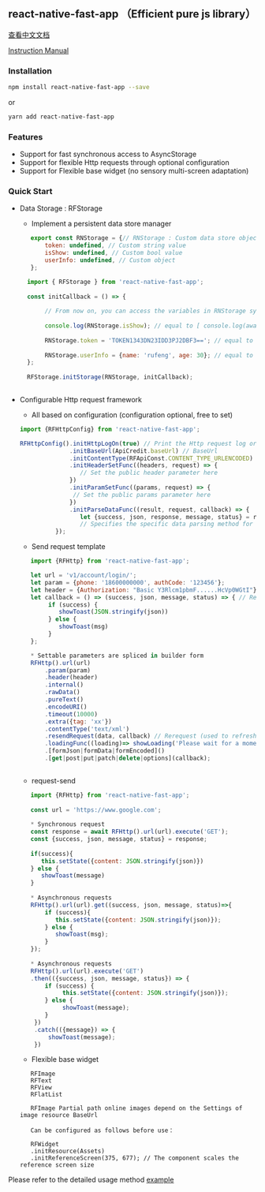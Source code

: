 ## react-native-fast-app （Efficient pure js library）


[查看中文文档](README.zh-CN.md)

[Instruction Manual](https://www.jianshu.com/u/13623408c1aa)


### Installation

```bash 
npm install react-native-fast-app --save
``` 
or 
```bash
yarn add react-native-fast-app
```


### Features

  * Support for fast synchronous access to AsyncStorage
  * Support for flexible Http requests through optional configuration
  * Support for Flexible base widget (no sensory multi-screen adaptation)


### Quick Start 

   * Data Storage : RFStorage
   
     * Implement a persistent data store manager
     
     ```jsx 
        export const RNStorage = {// RNStorage : Custom data store object
            token: undefined, // Custom string value
            isShow: undefined, // Custom bool value
            userInfo: undefined, // Custom object
        };
     ```
     
     ```jsx 
       import { RFStorage } from 'react-native-fast-app';
        
       const initCallback = () => {
       
            // From now on, you can access the variables in RNStorage synchronously
            
            console.log(RNStorage.isShow); // equal to [ console.log(await AsyncStorage.getItem('isShow')) ]
            
            RNStorage.token = 'TOKEN1343DN23IDD3PJ2DBF3=='; // equal to [ await AsyncStorage.setItem('token',TOKEN1343DN23IDD3PJ2DBF3==') ]
            
            RNStorage.userInfo = {name: 'rufeng', age: 30}; // equal to [ await AsyncStorage.setItem('userInfo',JSON.stringify({ name:'rufeng', age:30})) ]
       };
       
       RFStorage.initStorage(RNStorage, initCallback);   
               
     ```
    
   * Configurable Http request framework
   
     * All based on configuration (configuration optional, free to set)
     
      ```jsx 
      import {RFHttpConfig} from 'react-native-fast-app';
      
      RFHttpConfig().initHttpLogOn(true) // Print the Http request log or not
                    .initBaseUrl(ApiCredit.baseUrl) // BaseUrl
                    .initContentType(RFApiConst.CONTENT_TYPE_URLENCODED)
                    .initHeaderSetFunc((headers, request) => {
                       // Set the public header parameter here
                    })
                    .initParamSetFunc((params, request) => {
                     // Set the public params parameter here
                    })
                    .initParseDataFunc((result, request, callback) => {
                       let {success, json, response, message, status} = result;
                       // Specifies the specific data parsing method for the current app
                });
      ```
     
     * Send request template
     
     ```jsx 
        import {RFHttp} from 'react-native-fast-app';
     
        let url = 'v1/account/login/';
        let param = {phone: '18600000000', authCode: '123456'};
        let header = {Authorization: "Basic Y3Rlcm1pbmF......HcVp0WGtI"};
        let callback = () => (success, json, message, status) => { // Request a result callback
             if (success) {
                showToast(JSON.stringify(json))
             } else {
                showToast(msg)
             }
        };
     
        * Settable parameters are spliced in builder form
        RFHttp().url(url)
            .param(param)
            .header(header)
            .internal()
            .rawData()
            .pureText()
            .encodeURI()
            .timeout(10000)
            .extra({tag: 'xx'})
            .contentType('text/xml')
            .resendRequest(data, callback) // Rerequest (used to refresh accessToken to resend a request that has failed)
            .loadingFunc((loading)=> showLoading('Please wait for a moment ...', loading))
            .[formJson|formData|formEncoded]()
            .[get|post|put|patch|delete|options](callback);
       
     ```
     
     * request-send
     
      ```jsx
         import {RFHttp} from 'react-native-fast-app';
         
         const url = 'https://www.google.com';
        
         * Synchronous request
         const response = await RFHttp().url(url).execute('GET');
         const {success, json, message, status} = response;
         
         if(success){
            this.setState({content: JSON.stringify(json)})
         } else {
            showToast(message)
         }
         
         * Asynchronous requests
         RFHttp().url(url).get((success, json, message, status)=>{
             if (success){
                this.setState({content: JSON.stringify(json)});
             } else {
                showToast(msg);
             }
         });
                 
         * Asynchronous requests
         RFHttp().url(url).execute('GET')
         .then(({success, json, message, status}) => {
             if (success) {
                  this.setState({content: JSON.stringify(json)});
             } else {
                  showToast(message);
             }
          })
          .catch(({message}) => {
              showToast(message);
          })
        ```
     
     * Flexible base widget
     ```
        RFImage
        RFText
        RFView
        RFlatList
        
        RFImage Partial path online images depend on the Settings of image resource BaseUrl
        
        Can be configured as follows before use：
        
        RFWidget
        .initResource(Assets)
        .initReferenceScreen(375, 677); // The component scales the reference screen size
     ```
    
 
  Please refer to the detailed usage method [example](https://github.com/chende008/react-native-fast-app-sample)

